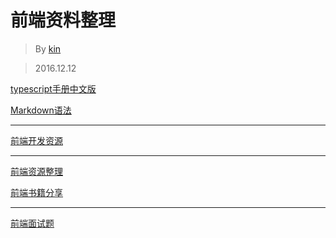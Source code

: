 # 前端资料整理

>By [kin](https://github.com/cuikangjie/resume)

>2016.12.12

[typescript手册中文版](https://oyyd.gitbooks.io/typescript-handbook-zh/content/index.html)

[Markdown语法](http://www.appinn.com/markdown/#code)

---

[前端开发资源](http://www.css88.com/nav/)



----

[前端资源整理](https://github.com/zdd1124/Front-end-tutorial)


[前端书籍分享](https://github.com/vhf/free-programming-books/blob/master/free-programming-books-zh.md)

---

[前端面试题](https://github.com/HerbertKarajan/Fe-Interview-questions)
